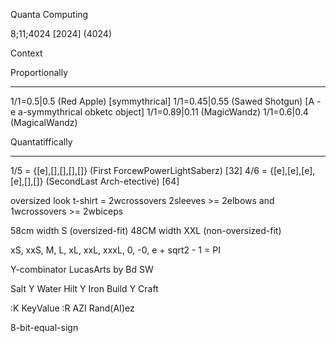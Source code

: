 Quanta Computing

8;11;4024 [2024] (4024)

Context

Proportionally
*****
1/1=0.5|0.5 (Red Apple) [symmythrical]
1/1=0.45|0.55 (Sawed Shotgun) [A - e a-symmythrical obketc object]
1/1=0.89|0.11 (MagicWandz)
1/1=0.6|0.4 (MagicalWandz)

Quantatiffically
******
1/5 = {[e],[],[],[],[]} (First ForcewPowerLightSaberz) [32]
4/6 = {[e],[e],[e],[e],[],[]} (SecondLast Arch-etective) [64]

oversized look t-shirt = 2wcrossovers 2sleeves >= 2elbows and 1wcrossovers >= 2wbiceps  

58cm width S (oversized-fit)
48CM width XXL (non-oversized-fit)

xS, xxS, M, L, xL, xxL, xxxL, 0, -0, e + sqrt2 - 1 = PI

Y-combinator LucasArts by Bd
SW

Salt Y Water
Hilt Y Iron
Build Y Craft

:K KeyValue
:R AZI Rand(AI)ez

8-bit-equal-sign

